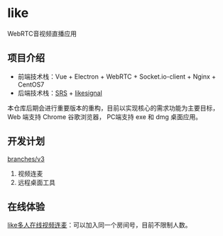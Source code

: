# like
WebRTC音视频直播应用

## 项目介绍
- 前端技术栈：Vue + Electron + WebRTC + Socket.io-client + Nginx + CentOS7
- 后端技术栈：[SRS](https://github.com/ossrs/srs) + [likesignal](https://github.com/themages/likesignal)

本仓库后期会进行重要版本的重构，目前以实现核心的需求功能为主要目标，Web 端支持 Chrome 谷歌浏览器， PC端支持 exe 和 dmg 桌面应用。

## 开发计划
[branches/v3](https://github.com/themages/like/tree/v3)
1. 视频连麦
2. 远程桌面工具

## 在线体验
[like多人在线视频连麦](https://tv.canicode.cn)：可以加入同一个房间号，目前不限制人数。
